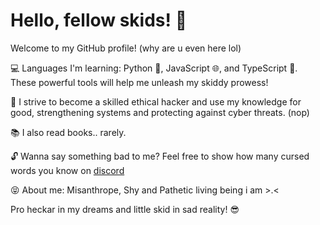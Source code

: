 # Hello, fellow skids! :wave:

Welcome to my GitHub profile! (why are u even here lol)

:computer: Languages I'm learning: Python :snake:, JavaScript :globe_with_meridians:, and TypeScript :large_blue_diamond:. These powerful tools will help me unleash my skiddy prowess!

:closed_lock_with_key: I strive to become a skilled ethical hacker and use my knowledge for good, strengthening systems and protecting against cyber threats. (nop)

:books: I also read books.. rarely.

:unlock: Wanna say something bad to me? Feel free to show how many cursed words you know on [discord](https://discord.com/users/1076180979200299138)

:stuck_out_tongue_closed_eyes: About me: Misanthrope, Shy and Pathetic living being i am >.<

Pro heckar in my dreams and little skid in sad reality! :sunglasses:
